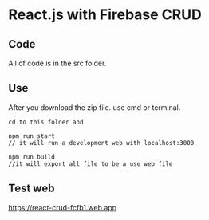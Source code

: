 # React.js with Firebase CRUD

## Code

All of code is in the src folder.

## Use
After you download the zip file.
use cmd or terminal.

```
cd to this folder and

npm run start
// it will run a development web with localhost:3000

npm run build
//it will export all file to be a use web file

```

## Test web
https://react-crud-fcfb1.web.app
